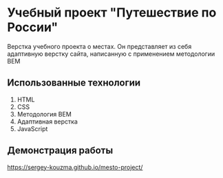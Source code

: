 # Учебный проект "Путешествие по России"

Верстка учебного проекта о местах. Он представляет из себя адаптивную верстку сайта, написанную с применением методологии BEM

## Использованные технологии
1. HTML
2. CSS
3. Методология BEM
4. Адаптивная верстка
5. JavaScript


## Демонстрация работы
https://sergey-kouzma.github.io/mesto-project/
